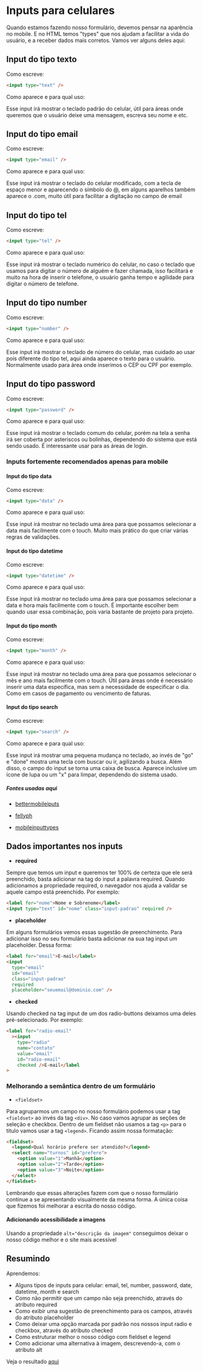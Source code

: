# Inputs para celulares

Quando estamos fazendo nosso formulário, devemos pensar na aparência no mobile. E no HTML temos "types" que nos ajudam a facilitar a vida do usuário, e a receber dados mais corretos.
Vamos ver alguns deles aqui:

## Input do tipo texto

Como escreve:

```html
<input type="text" />
```

Como aparece e para qual uso:

Esse input irá mostrar o teclado padrão do celular, útil para áreas onde queremos que o usuário deixe uma mensagem, escreva seu nome e etc.

## Input do tipo email

Como escreve:

```html
<input type="email" />
```

Como aparece e para qual uso:

Esse input irá mostrar o teclado do celular modificado, com a tecla de espaço menor e aparecendo o símbolo do @, em alguns aparelhos também aparece o .com, muito útil para facilitar a digitação no campo de email

## Input do tipo tel

Como escreve:

```html
<input type="tel" />
```

Como aparece e para qual uso:

Esse input irá mostrar o teclado numérico do celular, no caso o teclado que usamos para digitar o número de alguém e fazer chamada, isso facilitará e muito na hora de inserir o telefone, o usuário ganha tempo e agilidade para digitar o número de telefone.

## Input do tipo number

Como escreve:

```html
<input type="number" />
```

Como aparece e para qual uso:

Esse input irá mostrar o teclado de número do celular, mas cuidado ao usar pois diferente do tipo tel, aqui ainda aparece o texto para o usuário. Normalmente usado para área onde inserimos o CEP ou CPF por exemplo.

## Input do tipo password

Como escreve:

```html
<input type="password" />
```

Como aparece e para qual uso:

Esse input irá mostrar o teclado comum do celular, porém na tela a senha irá ser coberta por asteriscos ou bolinhas, dependendo do sistema que está sendo usado. É interessante usar para as áreas de login.

### Inputs fortemente recomendados apenas para mobile

#### Input do tipo data

Como escreve:

```html
<input type="data" />
```

Como aparece e para qual uso:

Esse input irá mostrar no teclado uma área para que possamos selecionar a data mais facilmente com o touch. Muito mais prático do que criar várias regras de validações.

#### Input do tipo datetime

Como escreve:

```html
<input type="datetime" />
```

Como aparece e para qual uso:

Esse input irá mostrar no teclado uma área para que possamos selecionar a data e hora mais facilmente com o touch. É importante escolher bem quando usar essa combinação, pois varia bastante de projeto para projeto.

#### Input do tipo month

Como escreve:

```html
<input type="month" />
```

Como aparece e para qual uso:

Esse input irá mostrar no teclado uma área para que possamos selecionar o mês e ano mais facilmente com o touch. Útil para áreas onde é necessário inserir uma data específica, mas sem a necessidade de especificar o dia. Como em casos de pagamento ou vencimento de faturas.

#### Input do tipo search

Como escreve:

```html
<input type="search" />
```

Como aparece e para qual uso:

Esse input irá mostrar uma pequena mudança no teclado, ao invés de "go" e "done" mostra uma tecla com buscar ou ir, agilizando a busca. Além disso, o campo do input se torna uma caixa de busca. Aparece inclusive um ícone de lupa ou um "x" para limpar, dependendo do sistema usado.

##### Fontes usadas aqui

- [bettermobileiputs](https://better-mobile-inputs.netlify.app/)
- [fellyph](https://blog.fellyph.com.br/html5-2/use-o-input-type-certo/)

- [mobileinputtypes](http://mobileinputtypes.com/)

## Dados importantes nos inputs

- **required**

Sempre que temos um input e queremos ter 100% de certeza que ele será preenchido, basta adicionar na tag do input a palavra required. Quando adicionamos a propriedade required, o navegador nos ajuda a validar se aquele campo está preenchido.
Por exemplo:

```html
<label for="nome">Nome e Sobrenome</label>
<input type="text" id="nome" class="input-padrao" required />
```

- **placeholder**

Em alguns formulários vemos essas sugestão de preenchimento. Para adicionar isso no seu formulário basta adicionar na sua tag input um placeholder.
Dessa forma:

```html
<label for="email">E-mail</label>
<input
  type="email"
  id="email"
  class="input-padrao"
  required
  placeholder="seuemail@dominio.com" />
```

- **checked**

Usando checked na tag input de um dos radio-buttons deixamos uma deles pré-selecionado.
Por exemplo:

```html
<label for="radio-email"
  ><input
    type="radio"
    name="contato"
    value="email"
    id="radio-email"
    checked />E-mail</label
>
```

### Melhorando a semântica dentro de um formulário

- `<fieldset>`

Para agruparmos um campo no nosso formulário podemos usar a tag `<fieldset>` ao invés da tag `<div>`. No caso vamos agrupar as seções de seleção e checkbox. Dentro de um fieldset não usamos a tag `<p>` para o titulo vamos usar a tag `<legend>`. Ficando assim nossa formatação:

```html
<fieldset>
  <legend>Qual horário prefere ser atendido?</legend>
  <select name="turnos" id="prefere">
    <option value="1">Manhã</option>
    <option value="2">Tarde</option>
    <option value="3">Noite</option>
  </select>
</fieldset>
```

Lembrando que essas alterações fazem com que o nosso formulário continue a se apresentando visualmente da mesma forma. A única coisa que fizemos foi melhorar a escrita do nosso código.

#### Adicionando acessibilidade a imagens

Usando a propriedade `alt="descrição da imagem"` conseguimos deixar o nosso código melhor e o site mais acessível

## Resumindo

Aprendemos:

- Alguns tipos de inputs para celular: email, tel, number, password, date, datetime, month e search
- Como não permitir que um campo não seja preenchido, através do atributo required
- Como exibir uma sugestão de preenchimento para os campos, através do atributo placeholder
- Como deixar uma opção marcada por padrão nos nossos input radio e checkbox, através do atributo checked
- Como estruturar melhor o nosso código com fieldset e legend
- Como adicionar uma alternativa à imagem, descrevendo-a, com o atributo alt

Veja o resultado [aqui](/Cursos/Iniciante_Em_Programa%C3%A7%C3%A3o/02-Paginas_Web/HTML5eCSS3_Formularios_Tabelas/04-Melhorando_Semantica/contatos.html)
